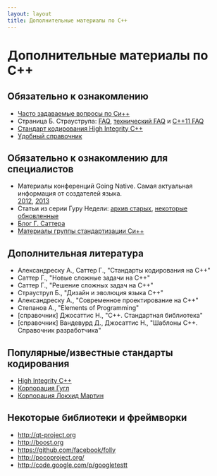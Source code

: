 ```yaml
---
layout: layout
title: Дополнительные материалы по С++
---
```


Дополнительные материалы по С++
===============================
Обязательно к ознакомлению 
--------------------------
  * [Часто задаваемые вопросы по Си++](http://www.parashift.com/c++-faq-lite/)
  * Страница Б. Страуструпа:  [FAQ](http://www.stroustrup.com/bs_faq.html),
    [технический FAQ](http://www.stroustrup.com/bs_faq2.html) и  [C++11 FAQ](http://www.stroustrup.com/C++11FAQ.html)
  * [Стандарт кодирования High Integrity C++](http://www.codingstandard.com/section/index/)
  * [Удобный справочник](http://cplusplus.com)

Обязательно к ознакомлению для специалистов
-------------------------------------------
  * Материалы конференций Going Native. Самая актуальная информация от создателей языка.   
    [2012](http://channel9.msdn.com/Events/GoingNative/GoingNative-2012),
    [2013](http://channel9.msdn.com/Events/GoingNative/2013)
  * Статьи из серии Гуру Недели: [архив старых](http://www.gotw.ca/gotw/),
    [некоторые обновленные](http://herbsutter.com/gotw/)
  * [Блог Г. Саттера](http://herbsutter.com/)
  * [Материалы группы стандартизации Си++](http://isocpp.org/)

Дополнительная литература
-------------------------
  * Александреску А., Саттер Г., "Стандарты кодирования на С++"
  * Саттер Г., "Новые сложные задачи на С++"
  * Саттер Г., "Решение сложных задач на С++"
  * Страуструп Б., "Дизайн и эволюция языка C++"
  * Александреску А., "Современное проектирование на C++"
  * Степанов А., "Elements of Programming"
  * [справочник] Джосаттис Н., "C++. Стандартная библиотека"
  * [справочник] Вандевурд Д., Джосаттис Н., "Шаблоны C++. Справочник разработчика"

Популярные/известные стандарты кодирования
------------------------------------------
  * [High Integrity C++](http://www.codingstandard.com/section/index/)
  * [Корпорация Гугл](http://google-styleguide.googlecode.com/svn/trunk/cppguide.xml)
  * [Корпорация Локхид Мартин](http://www.stroustrup.com/JSF-AV-rules.pdf)

Некоторые библиотеки и фреймворки
---------------------------------
  * http://qt-project.org
  * http://boost.org
  * https://github.com/facebook/folly
  * http://pocoproject.org/
  * http://code.google.com/p/googletestt

